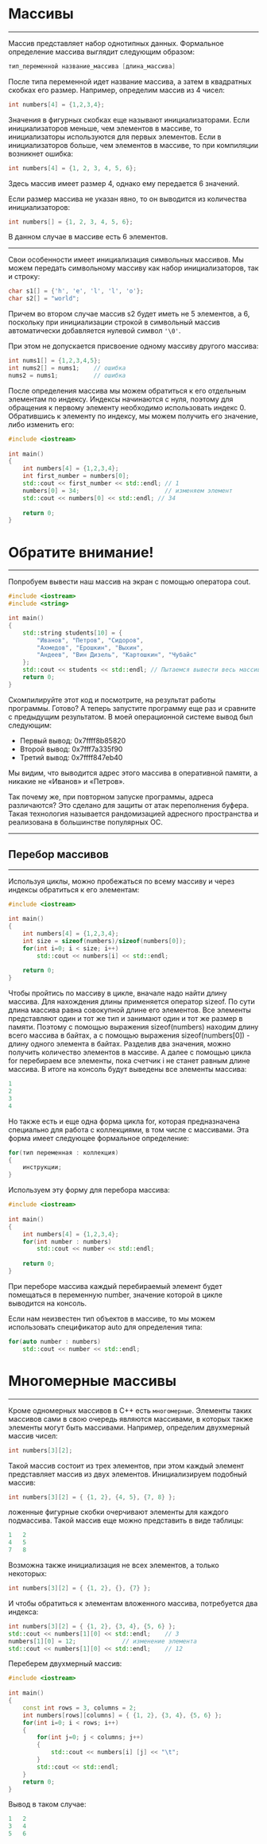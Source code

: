 # Массивы

---

Массив представляет набор однотипных данных. Формальное определение массива выглядит следующим образом:

```c++
тип_переменной название_массива [длина_массива]
```

После типа переменной идет название массива, а затем в квадратных скобках его размер. Например, определим массив из 4 чисел:

```c++
int numbers[4] = {1,2,3,4};
```

Значения в фигурных скобках еще называют инициализаторами. Если инициализаторов меньше, чем элементов в массиве, то инициализаторы используются для первых элементов. Если в инициализаторов больше, чем элементов в массиве, то при компиляции возникнет ошибка:

```c++
int numbers[4] = {1, 2, 3, 4, 5, 6};
```

Здесь массив имеет размер 4, однако ему передается 6 значений.

Если размер массива не указан явно, то он выводится из количества инициализаторов:

```c++
int numbers[] = {1, 2, 3, 4, 5, 6};
```

В данном случае в массиве есть 6 элементов.

---

Свои особенности имеет инициализация символьных массивов. Мы можем передать символьному массиву как набор инициализаторов, так и строку:

```c++
char s1[] = {'h', 'e', 'l', 'l', 'o'};
char s2[] = "world";
```

Причем во втором случае массив s2 будет иметь не 5 элементов, а 6, поскольку при инициализации строкой в символьный массив автоматически добавляется нулевой символ `'\0'`.

При этом не допускается присвоение одному массиву другого массива:

```c++
int nums1[] = {1,2,3,4,5};
int nums2[] = nums1;    // ошибка
nums2 = nums1;          // ошибка
```

После определения массива мы можем обратиться к его отдельным элементам по индексу. Индексы начинаются с нуля, поэтому для обращения к первому элементу необходимо использовать индекс 0. Обратившись к элементу по индексу, мы можем получить его значение, либо изменить его:

```c++
#include <iostream>
 
int main()
{
    int numbers[4] = {1,2,3,4};
    int first_number = numbers[0];
    std::cout << first_number << std::endl; // 1
    numbers[0] = 34;                        // изменяем элемент
    std::cout << numbers[0] << std::endl; // 34
     
    return 0;
}
```

# Обратите внимание!

--- 

Попробуем вывести наш массив на экран с помощью оператора cout.

```c++
#include <iostream>
#include <string>

int main()    
{
    std::string students[10] = {
        "Иванов", "Петров", "Сидоров",
        "Ахмедов", "Ерошкин", "Выхин",
        "Андеев", "Вин Дизель", "Картошкин", "Чубайс"
    };
    std::cout << students << std::endl; // Пытаемся вывести весь массив непосредственно
    return 0;
}
```
Скомпилируйте этот код и посмотрите, на результат работы программы. Готово? А теперь запустите программу еще раз и сравните с предыдущим результатом. В моей операционной системе вывод был следующим:

* Первый вывод: 0x7ffff8b85820
* Второй вывод: 0x7fff7a335f90
* Третий вывод: 0x7ffff847eb40

Мы видим, что выводится адрес этого массива в оперативной памяти, а никакие не «Иванов» и «Петров».

Так почему же, при повторном запуске программы, адреса различаются? Это сделано для защиты от атак переполнения буфера. Такая технология называется рандомизацией адресного пространства и реализована в большинстве популярных ОС.

---

## Перебор массивов

---

Используя циклы, можно пробежаться по всему массиву и через индексы обратиться к его элементам:

```c++
#include <iostream>
 
int main()
{
    int numbers[4] = {1,2,3,4};
    int size = sizeof(numbers)/sizeof(numbers[0]);
    for(int i=0; i < size; i++)
        std::cout << numbers[i] << std::endl;
     
    return 0;
}
```

Чтобы пройтись по массиву в цикле, вначале надо найти длину массива. Для нахождения длины применяется оператор sizeof. По сути длина массива равна совокупной длине его элементов. Все элементы представляют один и тот же тип и занимают один и тот же размер в памяти. Поэтому с помощью выражения sizeof(numbers) находим длину всего массива в байтах, а с помощью выражения sizeof(numbers[0]) - длину одного элемента в байтах. Разделив два значения, можно получить количество элементов в массиве. А далее с помощью цикла for перебираем все элементы, пока счетчик i не станет равным длине массива. В итоге на консоль будут выведены все элементы массива:

```c++
1
2
3
4
```

Но также есть и еще одна форма цикла for, которая предназначена специально для работа с коллекциями, в том числе с массивами. Эта форма имеет следующее формальное определение:

```c++
for(тип переменная : коллекция)
{
    инструкции;
}
```

Используем эту форму для перебора массива:

```c++
#include <iostream>
 
int main()
{
    int numbers[4] = {1,2,3,4};
    for(int number : numbers)
        std::cout << number << std::endl;
         
    return 0;
}
```

При переборе массива каждый перебираемый элемент будет помещаться в переменную number, значение которой в цикле выводится на консоль.

Если нам неизвестен тип объектов в массиве, то мы можем использовать спецификатор auto для определения типа:

```c++
for(auto number : numbers)
    std::cout << number << std::endl;
```

# Многомерные массивы

---

Кроме одномерных массивов в C++ есть `многомерные`. Элементы таких массивов сами в свою очередь являются массивами, в которых также элементы могут быть массивами. Например, определим двухмерный массив чисел:

```c++
int numbers[3][2];
```

Такой массив состоит из трех элементов, при этом каждый элемент представляет массив из двух элементов. Инициализируем подобный массив:

```c++
int numbers[3][2] = { {1, 2}, {4, 5}, {7, 8} };
```

ложенные фигурные скобки очерчивают элементы для каждого подмассива. Такой массив еще можно представить в виде таблицы:

```c++
1	2
4	5
7	8
```

Возможна также инициализация не всех элементов, а только некоторых:

```c++
int numbers[3][2] = { {1, 2}, {}, {7} };
```

И чтобы обратиться к элементам вложенного массива, потребуется два индекса:

```c++
int numbers[3][2] = { {1, 2}, {3, 4}, {5, 6} };
std::cout << numbers[1][0] << std::endl;    // 3
numbers[1][0] = 12;             // изменение элемента
std::cout << numbers[1][0] << std::endl;    // 12
```

Переберем двухмерный массив:

```c++
#include <iostream>
 
int main()
{
    const int rows = 3, columns = 2;
    int numbers[rows][columns] = { {1, 2}, {3, 4}, {5, 6} };
    for(int i=0; i < rows; i++)
    {
        for(int j=0; j < columns; j++)
        {
            std::cout << numbers[i] [j] << "\t";
        }
        std::cout << std::endl;
    }
    return 0;
}
```

Вывод в таком случае:

```c++
1   2
3   4
5   6
```
